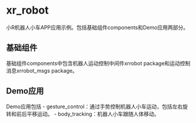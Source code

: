 # xr_robot

小R机器人小车APP应用示例。包括基础组件components和Demo应用两部分。

## 基础组件
基础组件components中包含机器人运动控制中间件xrrobot package和运动控制消息xrrobot_msgs package。

## Demo应用
Demo应用包括
\- gesture_control：通过手势控制机器人小车运动，包括左右旋转和前后平移运动。
\- body_tracking：机器人小车跟随人体移动。
